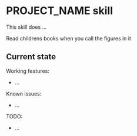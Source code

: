 # PROJECT_NAME skill

This skill does ...

Read childrens books when you call the figures in it


## Current state

Working features:
 - ...

Known issues:
 - ...

TODO:
 - ...
